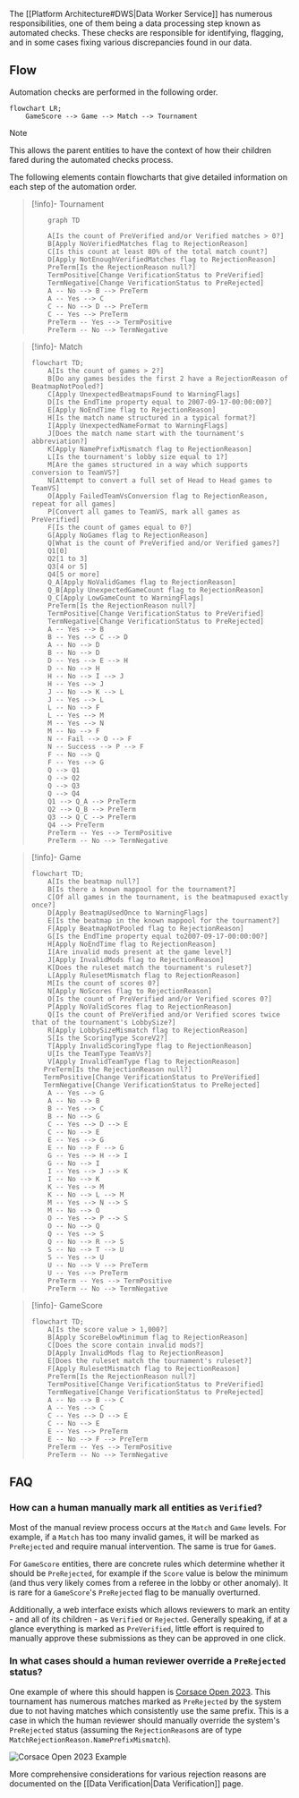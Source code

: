 The [[Platform Architecture#DWS|Data Worker Service]] has numerous responsibilities, one of them being a data processing step known as automated checks. These checks are responsible for identifying, flagging, and in some cases fixing various discrepancies found in our data.

## Flow

Automation checks are performed in the following order.

```mermaid
flowchart LR;
    GameScore --> Game --> Match --> Tournament
```

> [!note]
> This allows the parent entities to have the context of how their children fared during the automated checks process.

The following elements contain flowcharts that give detailed information on each step of the automation order.

> [!info]- Tournament
>
> ```mermaid
>     graph TD
>
>     A[Is the count of PreVerified and/or Verified matches > 0?]
>     B[Apply NoVerifiedMatches flag to RejectionReason]
>     C[Is this count at least 80% of the total match count?]
>     D[Apply NotEnoughVerifiedMatches flag to RejectionReason]
>     PreTerm[Is the RejectionReason null?]
>     TermPositive[Change VerificationStatus to PreVerified]
>     TermNegative[Change VerificationStatus to PreRejected]
>     A -- No --> B --> PreTerm
>     A -- Yes --> C
>     C -- No --> D --> PreTerm
>     C -- Yes --> PreTerm
>     PreTerm -- Yes --> TermPositive
>     PreTerm -- No --> TermNegative
> ```

> [!info]- Match
>
> ```mermaid
> flowchart TD;
>     A[Is the count of games > 2?]
>     B[Do any games besides the first 2 have a RejectionReason of BeatmapNotPooled?]
>     C[Apply UnexpectedBeatmapsFound to WarningFlags]
>     D[Is the EndTime property equal to 2007-09-17-00:00:00?]
>     E[Apply NoEndTime flag to RejectionReason]
>     H[Is the match name structured in a typical format?]
>     I[Apply UnexpectedNameFormat to WarningFlags]
>     J[Does the match name start with the tournament's abbreviation?]
>     K[Apply NamePrefixMismatch flag to RejectionReason]
>     L[Is the tournament's lobby size equal to 1?]
>     M[Are the games structured in a way which supports conversion to TeamVS?]
>     N[Attempt to convert a full set of Head to Head games to TeamVS]
>     O[Apply FailedTeamVsConversion flag to RejectionReason, repeat for all games]
>     P[Convert all games to TeamVS, mark all games as PreVerified]
>     F[Is the count of games equal to 0?]
>     G[Apply NoGames flag to RejectionReason]
>     Q[What is the count of PreVerified and/or Verified games?]
>     Q1[0]
>     Q2[1 to 3]
>     Q3[4 or 5]
>     Q4[5 or more]
>     Q_A[Apply NoValidGames flag to RejectionReason]
>     Q_B[Apply UnexpectedGameCount flag to RejectionReason]
>     Q_C[Apply LowGameCount to WarningFlags]
>     PreTerm[Is the RejectionReason null?]
>     TermPositive[Change VerificationStatus to PreVerified]
>     TermNegative[Change VerificationStatus to PreRejected]
>     A -- Yes --> B
>     B -- Yes --> C --> D
>     A -- No --> D
>     B -- No --> D
>     D -- Yes --> E --> H
>     D -- No --> H
>     H -- No --> I --> J
>     H -- Yes --> J
>     J -- No --> K --> L
>     J -- Yes --> L
>     L -- No --> F
>     L -- Yes --> M
>     M -- Yes --> N
>     M -- No --> F
>     N -- Fail --> O --> F
>     N -- Success --> P --> F
>     F -- No --> Q
>     F -- Yes --> G
>     Q --> Q1
>     Q --> Q2
>     Q --> Q3
>     Q --> Q4
>     Q1 --> Q_A --> PreTerm
>     Q2 --> Q_B --> PreTerm
>     Q3 --> Q_C --> PreTerm
>     Q4 --> PreTerm
>     PreTerm -- Yes --> TermPositive
>     PreTerm -- No --> TermNegative
> ```

> [!info]- Game
>
> ```mermaid
> flowchart TD;
>     A[Is the beatmap null?]
>     B[Is there a known mappool for the tournament?]
>     C[Of all games in the tournament, is the beatmapused exactly once?]
>     D[Apply BeatmapUsedOnce to WarningFlags]
>     E[Is the beatmap in the known mappool for the tournament?]
>     F[Apply BeatmapNotPooled flag to RejectionReason]
>     G[Is the EndTime property equal to2007-09-17-00:00:00?]
>     H[Apply NoEndTime flag to RejectionReason]
>     I[Are invalid mods present at the game level?]
>     J[Apply InvalidMods flag to RejectionReason]
>     K[Does the ruleset match the tournament's ruleset?]
>     L[Apply RulesetMismatch flag to RejectionReason]
>     M[Is the count of scores 0?]
>     N[Apply NoScores flag to RejectionReason]
>     O[Is the count of PreVerified and/or Verified scores 0?]
>     P[Apply NoValidScores flag to RejectionReason]
>     Q[Is the count of PreVerified and/or Verified scores twice that of the tournament's LobbySize?]
>     R[Apply LobbySizeMismatch flag to RejectionReason]
>     S[Is the ScoringType ScoreV2?]
>     T[Apply InvalidScoringType flag to RejectionReason]
>     U[Is the TeamType TeamVs?]
>     V[Apply InvalidTeamType flag to RejectionReason]
>    PreTerm[Is the RejectionReason null?]
>    TermPositive[Change VerificationStatus to PreVerified]
>    TermNegative[Change VerificationStatus to PreRejected]
>     A -- Yes --> G
>     A -- No --> B
>     B -- Yes --> C
>     B -- No --> G
>     C -- Yes --> D --> E
>     C -- No --> E
>     E -- Yes --> G
>     E -- No --> F --> G
>     G -- Yes --> H --> I
>     G -- No --> I
>     I -- Yes --> J --> K
>     I -- No --> K
>     K -- Yes --> M
>     K -- No --> L --> M
>     M -- Yes --> N --> S
>     M -- No --> O
>     O -- Yes --> P --> S
>     O -- No --> Q
>     Q -- Yes --> S
>     Q -- No --> R --> S
>     S -- No --> T --> U
>     S -- Yes --> U
>     U -- No --> V --> PreTerm
>     U -- Yes --> PreTerm
>     PreTerm -- Yes --> TermPositive
>     PreTerm -- No --> TermNegative
> ```

> [!info]- GameScore
>
> ```mermaid
> flowchart TD;
>     A[Is the score value > 1,000?]
>     B[Apply ScoreBelowMinimum flag to RejectionReason]
>     C[Does the score contain invalid mods?]
>     D[Apply InvalidMods flag to RejectionReason]
>     E[Does the ruleset match the tournament's ruleset?]
>     F[Apply RulesetMismatch flag to RejectionReason]
>     PreTerm[Is the RejectionReason null?]
>     TermPositive[Change VerificationStatus to PreVerified]
>     TermNegative[Change VerificationStatus to PreRejected]
>     A -- No --> B --> C
>     A -- Yes --> C
>     C -- Yes --> D --> E
>     C -- No --> E
>     E -- Yes --> PreTerm
>     E -- No --> F --> PreTerm
>     PreTerm -- Yes --> TermPositive
>     PreTerm -- No --> TermNegative
> ```

## FAQ

### How can a human manually mark all entities as `Verified`?

Most of the manual review process occurs at the `Match` and `Game` levels. For example, if a `Match` has too many invalid games, it will be marked as `PreRejected` and require manual intervention. The same is true for `Game`s.

For `GameScore` entities, there are concrete rules which determine whether it should be `PreRejected`, for example if the `Score` value is below the minimum (and thus very likely comes from a referee in the lobby or other anomaly). It is rare for a `GameScore`'s `PreRejected` flag to be manually overturned.

Additionally, a web interface exists which allows reviewers to mark an entity - and all of its children - as `Verified` or `Rejected`. Generally speaking, if at a glance everything is marked as `PreVerified`, little effort is required to manually approve these submissions as they can be approved in one click.

### In what cases should a human reviewer override a `PreRejected` status?

One example of where this should happen is [Corsace Open 2023](https://osu.ppy.sh/community/forums/topics/1794106?n=1). This tournament has numerous matches marked as `PreRejected` by the system due to not having matches which consistently use the same prefix. This is a case in which the human reviewer should manually override the system's `PreRejected` status (assuming the `RejectionReason`s are of type `MatchRejectionReason.NamePrefixMismatch`).

![Corsace Open 2023 Example](co23-example.png)

More comprehensive considerations for various rejection reasons are documented on the [[Data Verification|Data Verification]] page.
